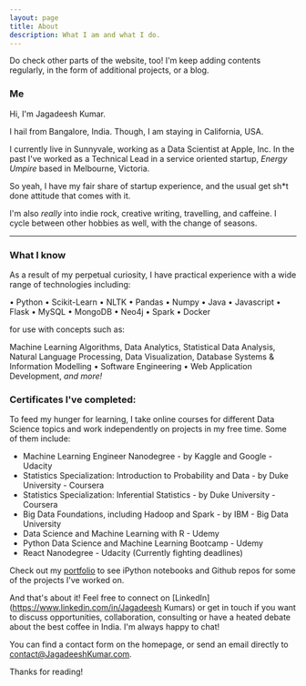 ```yaml
---
layout: page
title: About
description: What I am and what I do.
---
```


<p class="message">
  Do check other parts of the website, too! I'm keep adding contents regularly, in the form of additional projects, or  a blog. 
</p>

### Me

Hi, I'm Jagadeesh Kumar.

I hail from Bangalore, India. Though, I am staying in California, USA.

I currently live in Sunnyvale, working as a Data Scientist at Apple, Inc. 
In the past I've worked as a Technical Lead in a service oriented startup, <em>Energy Umpire</em> based in Melbourne, Victoria.

So yeah, I have my fair share of startup experience, and the usual get sh*t done attitude that comes with it.

I'm also <em>really</em> into indie rock, creative writing, travelling, and caffeine. I cycle between other hobbies as well, with the change of seasons.

<hr>

### What I know

As a result of my perpetual curiosity, I have practical experience with a wide range of technologies including:

  • Python • Scikit-Learn • NLTK • Pandas • Numpy 
  • Java • Javascript • Flask 
  • MySQL • MongoDB • Neo4j
  • Spark • Docker 

for use with concepts such as:

Machine Learning Algorithms, Data Analytics, Statistical Data Analysis, Natural Language Processing, Data Visualization, Database Systems & Information Modelling • Software Engineering • Web Application Development, <em>and more!</em>


### Certificates I've completed:

To feed my hunger for learning, I take online courses for different Data Science topics and work independently on projects in my free time. Some of them include:

* Machine Learning Engineer Nanodegree - by Kaggle and Google - Udacity
* Statistics Specialization: Introduction to Probability and Data - by Duke University - Coursera
* Statistics Specialization: Inferential Statistics - by Duke University - Coursera
* Big Data Foundations, including Hadoop and Spark - by IBM - Big Data University
* Data Science and Machine Learning with R - Udemy
* Python Data Science and Machine Learning Bootcamp - Udemy
* React Nanodegree - Udacity (Currently fighting deadlines)

Check out my [portfolio](/portfolio) to see iPython notebooks and Github repos for some of the projects I've worked on.

And that's about it! Feel free to connect on [LinkedIn](https://www.linkedin.com/in/Jagadeesh Kumars) or get in touch if you want to discuss opportunities, collaboration, consulting or have a heated debate about the best coffee in India. I'm always happy to chat!

You can find a contact form on the homepage, or send an email directly to <a href="mailto:contact@JagadeeshKumar.com">contact@JagadeeshKumar.com</a>.


Thanks for reading!
